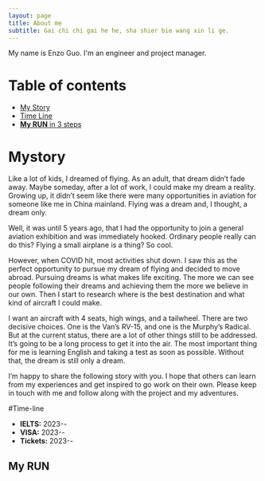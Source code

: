 ```yaml
---
layout: page
title: About me
subtitle: Gai chi chi gai he he, sha shier bie wang xin li ge.
---
```


My name is Enzo Guo. I'm an engineer and project manager.

# Table of contents

- [My Story](#Mystory)
- [Time Line](#Time-line)
- [**My RUN** in 3 steps](##My-RUN)


# Mystory

Like a lot of kids, I dreamed of flying. As an adult, that dream didn’t fade away. Maybe someday, after a lot of work, I could make my dream a reality. Growing up, it didn’t seem like there were many opportunities in aviation for someone like me in China mainland. Flying was a dream and, I thought, a dream only.

Well, it was until 5 years ago, that I had the opportunity to join a general aviation exhibition and was immediately hooked. Ordinary people really can do this? Flying a small airplane is a thing? So cool.

However, when COVID hit, most activities shut down. I saw this as the perfect opportunity to pursue my dream of flying and decided to move abroad. Pursuing dreams is what makes life exciting. The more we can see people following their dreams and achieving them the more we believe in our own. Then I start to research where is the best destination and what kind of aircraft I could make.

I want an aircraft with 4 seats, high wings, and a tailwheel. There are two decisive choices. One is the Van’s RV-15, and one is the Murphy’s Radical. But at the current status, there are a lot of other things still to be addressed. It’s going to be a long process to get it into the air. The most important thing for me is learning English and taking a test as soon as possible. Without that, the dream is still only a dream.

I’m happy to share the following story with you. I hope that others can learn from my experiences and get inspired to go work on their own. Please keep in touch with me and follow along with the project and my adventures.

#Time-line

- **IELTS:** 2023-*-*
- **VISA:** 2023-*-*
- **Tickets:** 2023-*-*

## My RUN
